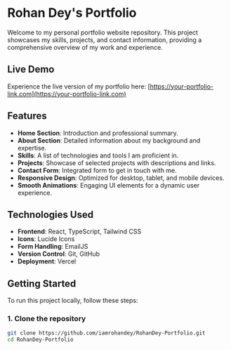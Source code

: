 # Rohan Dey's Portfolio

Welcome to my personal portfolio website repository. This project showcases my skills, projects, and contact information, providing a comprehensive overview of my work and experience.

## Live Demo

Experience the live version of my portfolio here: [https://your-portfolio-link.com](https://your-portfolio-link.com)

## Features

- **Home Section**: Introduction and professional summary.
- **About Section**: Detailed information about my background and expertise.
- **Skills**: A list of technologies and tools I am proficient in.
- **Projects**: Showcase of selected projects with descriptions and links.
- **Contact Form**: Integrated form to get in touch with me.
- **Responsive Design**: Optimized for desktop, tablet, and mobile devices.
- **Smooth Animations**: Engaging UI elements for a dynamic user experience.

## Technologies Used

- **Frontend**: React, TypeScript, Tailwind CSS
- **Icons**: Lucide Icons
- **Form Handling**: EmailJS
- **Version Control**: Git, GitHub
- **Deployment**: Vercel 

## Getting Started

To run this project locally, follow these steps:

### 1. Clone the repository

```bash
git clone https://github.com/iamrohandey/RohanDey-Portfolio.git
cd RohanDey-Portfolio

